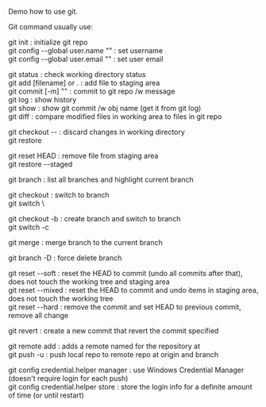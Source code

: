 Demo how to use git.

Git command usually use:

git init                              : initialize git repo\
git config --global user.name ""      : set username\
git config --global user.email ""     : set user email

git status                            : check working directory status\
git add [filename] or .               : add file to staging area\
git commit [-m] ""                    : commit to git repo /w message\
git log                               : show history\
git show <obj name>                   : show git commit /w obj name (get it from git log)\
git diff                              : compare modified files in working area to files in git repo

git checkout -- <filename>            : discard changes in working directory\
git restore <filename>

git reset HEAD <filename>             : remove file from staging area\
git restore --staged <filename>

git branch                            : list all branches and highlight current branch

git checkout <branch>                 : switch to branch\
git switch <branch>\

git checkout -b <branch>              : create branch and switch to branch\
git switch -c <branch>

git merge <branch>                    : merge branch to the current branch

git branch -D <branch>                : force delete branch

git reset --soft <commit>             : reset the HEAD to commit (undo all commits after that), does not touch the working tree and staging area\
git reset --mixed <commit>            : reset the HEAD to commit and undo items in staging area, does not touch the working tree\
git reset --hard <commit>             : remove the commit and set HEAD to previous commit, remove all change

git revert <commit>                   : create a new commit that revert the commit specified

git remote add <name> <url>           : adds a remote named <name> for the repository at <url>\
git push -u <origin> <branch>         : push local repo to remote repo at origin and branch

git config credential.helper manager  : use Windows Credential Manager (doesn't require login for each push)\
git config credential.helper store    : store the login info for a definite amount of time (or until restart)